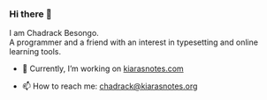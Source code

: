 ### Hi there 👋

<!--
**bscadh/bscadh** is a ✨ _special_ ✨ repository because its `README.md` (this file) appears on your GitHub profile.

Here are some ideas to get you started:
-->

I am Chadrack Besongo.<br>
A programmer and a friend with an interest in typesetting and online learning tools.

- 🔭 Currently, I’m working on [kiarasnotes.com](https://kiarasnotes.org)
<!--
- 🌱 I’m currently learning ...
- 👯 I’m looking to collaborate on ...
- 🤔 I’m looking for help with ...
- 💬 Ask me about ...
-->
- 📫 How to reach me: chadrack@kiarasnotes.org
<!--
- 😄 Pronouns: ...
- ⚡ Fun fact: ...
-->
